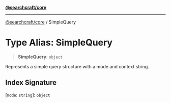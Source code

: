 [**@searchcraft/core**](/reference/sdk/core/README.md)

***

[@searchcraft/core](/reference/sdk/core/globals.md) / SimpleQuery

# Type Alias: SimpleQuery

> **SimpleQuery**: `object`

Represents a simple query structure with a mode and context string.

## Index Signature

\[`mode`: `string`\]: `object`
